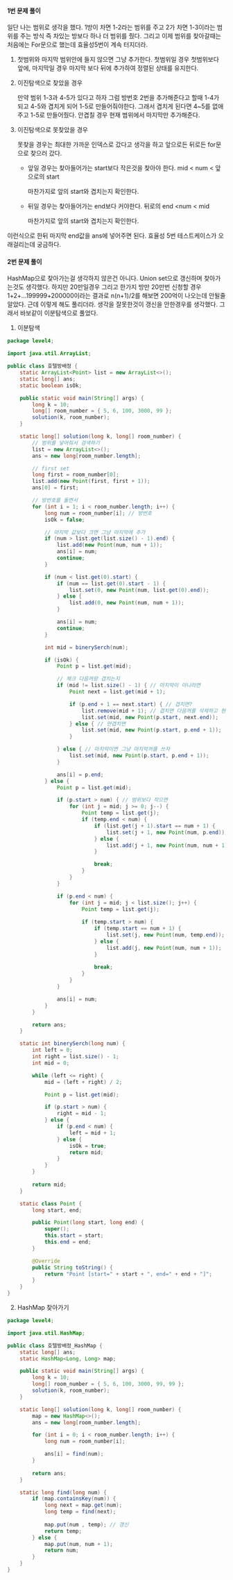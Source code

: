 #### 1번 문제 풀이

일단 나는 범위로 생각을 했다. 1방이 차면 1-2라는 범위를 주고 2가 차면 1-3이라는 범위를 주는 방식 즉 차있는 방보다 하나 더 범위를 줬다. 그리고 이제 범위를 찾아갈때는 처음에는 For문으로 했는데 효율성5번이 계속 터지더라. 



1. 첫범위와 마지막 범위안에 들지 않으면 그냥 추가한다. 첫범위일 경우 첫범위보다 앞에, 마지막일 경우 마지막 보다 뒤에 추가하여 정렬된 상태를 유지한다.

2. 이진탐색으로 찾았을 경우

   만약 범위 1-3과 4-5가 있다고 하자 그럼 방번호 2번을 추가해준다고 할때 1-4가 되고 4-5와 겹치게 되어 1-5로 만들어줘야한다. 그래서 겹치게 된다면 4~5를 없애주고 1-5로 만들어줬다. 안겹칠 경우 현재 범위에서 마지막만 추가해준다.

   

3. 이진탐색으로 못찾았을 경우

   못찾을 경우는 최대한 가까운 인덱스로 갔다고 생각을 하고 앞으로든 뒤로든 for문으로 찾으러 갔다. 

   * 앞일 경우는 찾아들어가는 start보다 작은것을 찾아야 한다. mid < num < 앞으로의 start

     마찬가지로 앞의 start와 겹치는지 확인한다.

   * 뒤일 경우는 찾아들어가는 end보다 커야한다. 뒤로의 end <num < mid

     마찬가지로 앞의 start와 겹치는지 확인한다.

이런식으로 한뒤 마지막 end값을 ans에 넣어주면 된다. 효율성 5번 테스트케이스가 오래걸리는데 궁금하다.



#### 2번 문제 풀이

HashMap으로 찾아가는걸 생각하지 않은건 아니다. Union set으로 갱신하며 찾아가는것도 생각했다. 하지만 20만일경우 그리고 한가지 방만 20만번 신청할 경우 1+2+...199999+200000이라는 결과로 n(n+1)/2를 해보면 200억이 나오는데 안될줄 알았다. 근데 이렇게 해도 풀리더라. 생각을 잘못한것이 갱신을 안한경우를 생각했다. 그래서 바보같이 이분탐색으로 풀었다.



1. 이분탐색

```java
package level4;

import java.util.ArrayList;

public class 호텔방배정 {
	static ArrayList<Point> list = new ArrayList<>();
	static long[] ans;
	static boolean isOk;

	public static void main(String[] args) {
		long k = 10;
		long[] room_number = { 5, 6, 100, 3000, 99 };
		solution(k, room_number);
	}

	static long[] solution(long k, long[] room_number) {
		// 범위를 넣어줘서 검색하기
		list = new ArrayList<>();
		ans = new long[room_number.length];

		// first set
		long first = room_number[0];
		list.add(new Point(first, first + 1));
		ans[0] = first;

		// 방번호를 돌면서
		for (int i = 1; i < room_number.length; i++) {
			long num = room_number[i]; // 방번호
			isOk = false;

			// 마지막 값보다 크면 그냥 마지막에 추가
			if (num > list.get(list.size() - 1).end) {
				list.add(new Point(num, num + 1));
				ans[i] = num;
				continue;
			}

			if (num < list.get(0).start) {
				if (num == list.get(0).start - 1) {
					list.set(0, new Point(num, list.get(0).end));
				} else {
					list.add(0, new Point(num, num + 1));
				}

				ans[i] = num;
				continue;
			}

			int mid = binerySerch(num);

			if (isOk) {
				Point p = list.get(mid);

				// 체크 다음꺼랑 겹치는지
				if (mid != list.size() - 1) { // 마지막이 아니라면
					Point next = list.get(mid + 1);

					if (p.end + 1 == next.start) { // 겹치면?
						list.remove(mid + 1); // 겹치면 다음꺼를 삭제하고 현재꺼를 고쳐주자
						list.set(mid, new Point(p.start, next.end));
					} else { // 안겹치면
						list.set(mid, new Point(p.start, p.end + 1));
					}

				} else { // 마지막이면 그냥 마지막꺼를 쓰자
					list.set(mid, new Point(p.start, p.end + 1));
				}

				ans[i] = p.end;
			} else {
				Point p = list.get(mid);

				if (p.start > num) { // 범위보다 작으면
					for (int j = mid; j >= 0; j--) {
						Point temp = list.get(j);
						if (temp.end < num) {
							if (list.get(j + 1).start == num + 1) {
								list.set(j + 1, new Point(num, p.end));
							} else {
								list.add(j + 1, new Point(num, num + 1));
							}

							break;
						}
					}
				}

				if (p.end < num) {
					for (int j = mid; j < list.size(); j++) {
						Point temp = list.get(j);
						
						if (temp.start > num) {
							if (temp.start == num + 1) {
								list.set(j, new Point(num, temp.end));
							} else {
								list.add(j, new Point(num, num + 1));
							}
							
							break;
						}
					}
				}

				ans[i] = num;
			}
		}

		return ans;
	}

	static int binerySerch(long num) {
		int left = 0;
		int right = list.size() - 1;
		int mid = 0;

		while (left <= right) {
			mid = (left + right) / 2;

			Point p = list.get(mid);

			if (p.start > num) {
				right = mid - 1;
			} else {
				if (p.end < num) {
					left = mid + 1;
				} else {
					isOk = true;
					return mid;
				}
			}
		}
		
		return mid;
	}

	static class Point {
		long start, end;

		public Point(long start, long end) {
			super();
			this.start = start;
			this.end = end;
		}

		@Override
		public String toString() {
			return "Point [start=" + start + ", end=" + end + "]";
		}
	}
}
```



2. HashMap 찾아가기

```java
package level4;

import java.util.HashMap;

public class 호텔방배정_HashMap {
	static long[] ans;
	static HashMap<Long, Long> map;

	public static void main(String[] args) {
		long k = 10;
		long[] room_number = { 5, 6, 100, 3000, 99, 99 };
		solution(k, room_number);
	}

	static long[] solution(long k, long[] room_number) {
		map = new HashMap<>();
		ans = new long[room_number.length];

		for (int i = 0; i < room_number.length; i++) {
			long num = room_number[i];

			ans[i] = find(num);
		}
		
		return ans;
	}

	static long find(long num) {
		if (map.containsKey(num)) {
			long next = map.get(num);
			long temp = find(next);
			
			map.put(num , temp); // 갱신
			return temp;
		} else {
			map.put(num, num + 1);
			return num;
		}
	}
}
```

